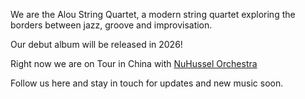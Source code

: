 We are the Alou String Quartet, a modern string quartet exploring the borders between jazz, groove and improvisation. 

Our debut album will be released in 2026! 

Right now we are on Tour in China with [NuHussel Orchestra](https://www.nuhusselorchestra.com/)

[](https://www.nuhusselorchestra.com/)[](https://www.nuhusselorchestra.com/)Follow us here and stay in touch for updates and new music soon.
